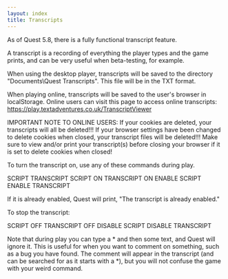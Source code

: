 ```yaml
---
layout: index
title: Transcripts
---
```


As of Quest 5.8, there is a fully functional transcript feature.

A transcript is a recording of everything the player types and the game prints, and can be very useful when beta-testing, for example.

When using the desktop player, transcripts will be saved to the directory "Documents\Quest Transcripts". This file will be in the TXT format.

When playing online, transcripts will be saved to the user's browser in localStorage. Online users can visit this page to access online transcripts: https://play.textadventures.co.uk/TranscriptViewer


IMPORTANT NOTE TO ONLINE USERS: If your cookies are deleted, your transcripts will all be deleted!!! If your browser settings have been changed to delete cookies when closed, your transcript files will be deleted!!! Make sure to view and/or print your transcript(s) before closing your browser if it is set to delete cookies when closed!


To turn the transcript on, use any of these commands during play.

SCRIPT
TRANSCRIPT
SCRIPT ON
TRANSCRIPT ON
ENABLE SCRIPT
ENABLE TRANSCRIPT

If it is already enabled, Quest will print, "The transcript is already enabled."

To stop the transcript:

SCRIPT OFF
TRANSCRIPT OFF
DISABLE SCRIPT
DISABLE TRANSCRIPT



Note that during play you can type a \* and then some text, and Quest will ignore it. This is useful for when you want to comment on something, such as a bug you have found. The comment will appear in the transcript (and can be searched for as it starts with a \*), but you will not confuse the game with your weird command.